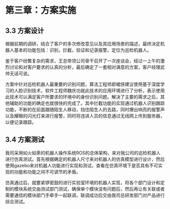 # 第三章：方案实施

## 3.3 方案设计

根据前期的调研，结合了客户的多次修改意见以及其应用场景的描述，最终决定机器人基本的功能包括：识别，拦截，验证和记录报警。定位为巡检机器人。

鉴于客户纷繁复杂的需求，王总带领公司骨干召开了一次座谈会，经过一上午的激烈讨论和对客户要求的认真的分析，最后确定了一套相对满意的方案，客户经理武帅无话可说。

方案中针对巡检机器人最重要的识别问题，算法工程师郎桾侠建议使用基于深度学习的人脸识别技术，软件工程师魏庆功就此技术的应用环境进行了分析，表示使用此技术可以满足客户所要求的环境中的身份识别问题。解决了主要的需求之后，其他辅助的功能的确定也就很快的完成了。其中拦截功能的实现通过机器人识别跟踪功能，不断的在前面跟随陌生人移动，挡住陌生人的去路，同时爆出响亮的报警声以及耀眼的闪光灯来进行报警，同时将违进人员的信息通过无线网上传到服务器，以便记录跟踪。

## 3.4 方案测试

我司采用如火如荼的机器人操作系统ROS的总体架构，来对我公司的巡检机器人进行仿真测试。首先根据确定的机器人尺寸来对机器人的仿真模型进行设计，然后使用gazebo来对机器人功能进行实现和测试，查看在仿真环境下是否具有不可实现的功能和功能之间不可调节的矛盾。

仿真通过后，就要紧锣密鼓的进行实验室环境的机器人实现，将各个部门设计和定制的模块系统交由测试部门测试，确保单个模块没有问题后，然后再让有关联或者需要通信的模块部门手牵手一起联调，联调成功后交由我司总研发部门对产品进行综合测试。



